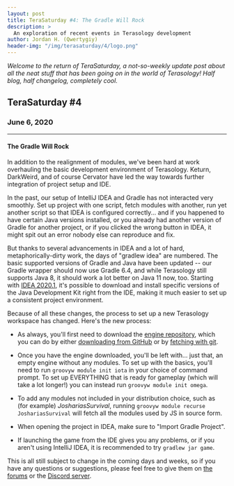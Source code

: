 ```yaml
---
layout: post
title: TeraSaturday #4: The Gradle Will Rock
description: >
  An exploration of recent events in Terasology development
author: Jordan H. (Qwertygiy)
header-img: "/img/terasaturday/4/logo.png"
---
```


_Welcome to the return of TeraSaturday, a not-so-weekly update post about all the neat stuff that has been going on in 
the world of Terasology! Half blog, half changelog, completely cool._

## TeraSaturday #4

### June 6, 2020

------------------------

#### The Gradle Will Rock

In addition to the realignment of modules, we've been hard at work overhauling the basic development environment of
Terasology. Keturn, DarkWeird, and of course Cervator have led the way towards further integration of project setup
and IDE.

In the past, our setup of IntelliJ IDEA and Gradle has not interacted very smoothly. Set up project with one script, fetch
modules with another, run yet another script so that IDEA is configured correctly... and if you happened to have certain
Java versions installed, or you already had another version of Gradle for another project, or if you clicked the wrong
button in IDEA, it might spit out an error nobody else can reproduce and fix.

But thanks to several advancements in IDEA and a lot of hard, metaphorically-dirty work, the days of "gradlew idea" are
numbered. The basic supported versions of Gradle and Java have been updated -- our Gradle wrapper should now use 
Gradle 6.4, and while Terasology still supports Java 8, it should work a lot better on Java 11 now, too. Starting with 
[IDEA 2020.1], it's possible to download and install specific versions of the Java Development Kit right from the IDE, 
making it much easier to set up a consistent project environment.


Because of all these changes, the process to set up a new Terasology workspace has changed. Here's the new process:

- As always, you'll first need to download the [engine repository], which you can do by either [downloading from GitHub]
or by [fetching with git].

- Once you have the engine downloaded, you'll be left with... just that, an empty engine without any modules. To set up
with the basics, you'll need to run `groovyw module init iota` in your choice of command prompt. To set up EVERYTHING
that is ready for gameplay (which will take a lot longer!) you can instead run `groovyw module init omega`.

- To add any modules not included in your distribution choice, such as (for example) *JoshariasSurvival*, running
 `groovyw module recurse JoshariasSurvival` will fetch all the modules used by JS in source form.
 
 - When opening the project in IDEA, make sure to "Import Gradle Project".
 
 - If launching the game from the IDE gives you any problems, or if you aren't using IntelliJ IDEA, it is 
 recommended to try `gradlew jar game`.
 
 This is all still subject to change in the coming days and weeks, so if you have any questions or suggestions, please
 feel free to give them on [the forums] or the [Discord server].

<!-- References -->
[IDEA 2020.1]: https://www.jetbrains.com/idea/download/#section=windows
[engine repository]: https://github.com/MovingBlocks/Terasology
[downloading from GitHub]: https://github.com/MovingBlocks/Terasology/archive/develop.zip
[fetching with git]: https://github.com/MovingBlocks/Terasology.git
[the forums]: http://forum.terasology.org/forum/
[Discord server]: https://discord.gg/terasology